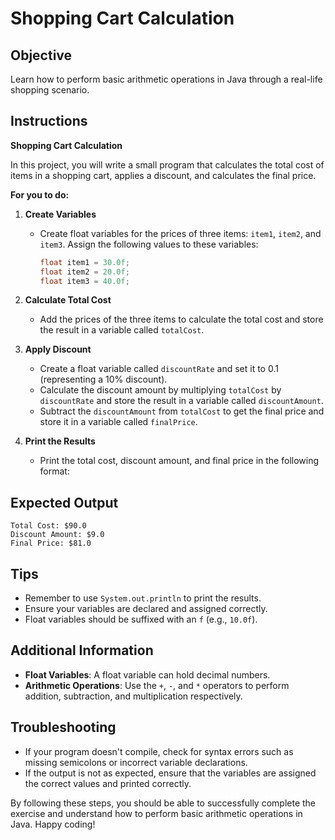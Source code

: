 # Shopping Cart Calculation

## Objective
Learn how to perform basic arithmetic operations in Java through a real-life shopping scenario.

## Instructions

**Shopping Cart Calculation**

In this project, you will write a small program that calculates the total cost of items in a shopping cart, applies a discount, and calculates the final price.

**For you to do:**

1. **Create Variables**
    - Create float variables for the prices of three items: `item1`, `item2`, and `item3`. Assign the following values to these variables:
      ```java
      float item1 = 30.0f;
      float item2 = 20.0f;
      float item3 = 40.0f;
      ```

2. **Calculate Total Cost**
    - Add the prices of the three items to calculate the total cost and store the result in a variable called `totalCost`.

3. **Apply Discount**
    - Create a float variable called `discountRate` and set it to 0.1 (representing a 10% discount).
    - Calculate the discount amount by multiplying `totalCost` by `discountRate` and store the result in a variable called `discountAmount`.
    - Subtract the `discountAmount` from `totalCost` to get the final price and store it in a variable called `finalPrice`.

4. **Print the Results**
    - Print the total cost, discount amount, and final price in the following format:


## Expected Output
```
Total Cost: $90.0
Discount Amount: $9.0
Final Price: $81.0
```

## Tips
- Remember to use `System.out.println` to print the results.
- Ensure your variables are declared and assigned correctly.
- Float variables should be suffixed with an `f` (e.g., `10.0f`).

## Additional Information
- **Float Variables**: A float variable can hold decimal numbers.
- **Arithmetic Operations**: Use the `+`, `-`, and `*` operators to perform addition, subtraction, and multiplication respectively.

## Troubleshooting
- If your program doesn't compile, check for syntax errors such as missing semicolons or incorrect variable declarations.
- If the output is not as expected, ensure that the variables are assigned the correct values and printed correctly.

By following these steps, you should be able to successfully complete the exercise and understand how to perform basic arithmetic operations in Java. Happy coding!
